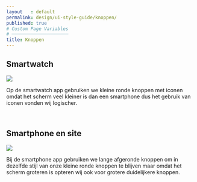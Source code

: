 ```yaml
---
layout   : default
permalink: design/ui-style-guide/knoppen/
published: true
# Custom Page Variables
# ─────────────────────
title: Knoppen
---
```


## Smartwatch

<img class="max-width" src="{{ 'assets/img/knoppen_watch.png' | relative_url }}" />

Op de smartwatch app gebruiken we kleine ronde knoppen met iconen omdat het scherm veel kleiner is dan een smartphone dus het gebruik van iconen vonden wij logischer.

<br>

## Smartphone en site

<img class="max-width" src="{{ 'assets/img/knoppen_phone.png' | relative_url }}" />

Bij de smartphone app gebruiken we lange afgeronde knoppen om in dezelfde stijl van onze kleine ronde knoppen te blijven maar omdat het scherm groteren is opteren wij ook voor grotere duidelijkere knoppen.

